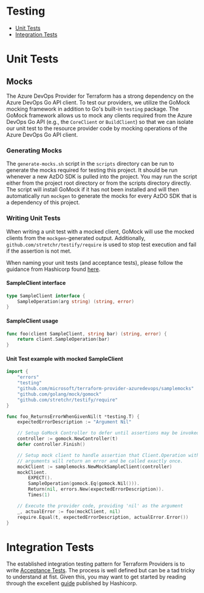 # Testing

* [Unit Tests](#unit-tests)
* [Integration Tests](#integration-tests)

# Unit Tests

## Mocks

The Azure DevOps Provider for Terraform has a strong dependency on the Azure DevOps Go API client. To test our providers, we utilize the GoMock mocking framework in addition to Go's built-in `testing` package. The GoMock framework allows us to mock any clients required from the Azure DevOps Go API (e.g., the `CoreClient` or `BuildClient`) so that we can isolate our unit test to the resource provider code by mocking operations of the Azure DevOps Go API client.

### Generating Mocks

The `generate-mocks.sh` script in the `scripts` directory can be run to generate the mocks required for testing this project. It should be run whenever a new AzDO SDK is pulled into the project. You may run the script either from the project root directory or from the scripts directory directly. The script will install GoMock if it has not been installed and will then automatically run `mockgen` to generate the mocks for every AzDO SDK that is a dependency of this project.

### Writing Unit Tests

When writing a unit test with a mocked client, GoMock will use the mocked clients from the `mockgen`-generated output. Additionally, `github.com/stretchr/testify/require` is used to stop test execution and fail if the assertion is not met.

When naming your unit tests (and acceptance tests), please follow the guidance from Hashicorp found [here](https://www.terraform.io/docs/extend/testing/unit-testing.html).

#### SampleClient interface
```go
type SampleClient interface {
    SampleOperation(arg string) (string, error)
}
```

#### SampleClient usage
```go
func foo(client SampleClient, string bar) (string, error) {
    return client.SampleOperation(bar)
}
```

#### Unit Test example with mocked SampleClient

```go
import {
    "errors"
    "testing"
    "github.com/microsoft/terraform-provider-azuredevops/samplemocks"
    "github.com/golang/mock/gomock"
    "github.com/stretchr/testify/require"
}

func foo_ReturnsErrorWhenGivenNil(t *testing.T) {
    expectedErrorDescription := "Argument Nil"

    // Setup GoMock Controller to defer until assertions may be invoked
    controller := gomock.NewController(t)
    defer controller.Finish()

    // Setup mock client to handle assertion that Client.Operation with nil
    // arguments will return an error and be called exactly once.
    mockClient := samplemocks.NewMockSampleClient(controller)
    mockClient.
        EXPECT().
        SampleOperation(gomock.Eq(gomock.Nil())).
        Return(nil, errors.New(expectedErrorDescription)).
        Times(1)

    // Execute the provider code, providing 'nil' as the argument
    _, actualError := foo(mockClient, nil)
    require.Equal(t, expectedErrorDescription, actualError.Error())
}
```

# Integration Tests

The established integration testing pattern for Terraform Providers is to write [Acceptance Tests](https://www.terraform.io/docs/extend/testing/acceptance-tests/index.html). The process is well defined but can be a tad tricky to understand at fist. Given this, you may want to get started by reading through the excellent [guide](https://www.terraform.io/docs/extend/testing/acceptance-tests/testcase.html) published by Hashicorp.
